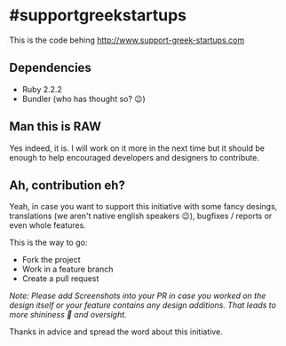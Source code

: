 # #supportgreekstartups

This is the code behing http://www.support-greek-startups.com 

## Dependencies
* Ruby 2.2.2
* Bundler (who has thought so? :wink:)

## Man this is RAW
Yes indeed, it is.
I will work on it more in the next time but it should be enough to help encouraged developers and designers to contribute.

## Ah, contribution eh?
Yeah, in case you want to support this initiative with some fancy desings, translations (we aren't native english speakers :wink:), bugfixes / reports or even whole features.

This is the way to go:
* Fork the project
* Work in a feature branch
* Create a pull request

*Note: Please add Screenshots into your PR in case you worked on the design itself or your feature contains any design additions. That leads to more shininess :star2: and oversight.*

Thanks in advice and spread the word about this initiative.
